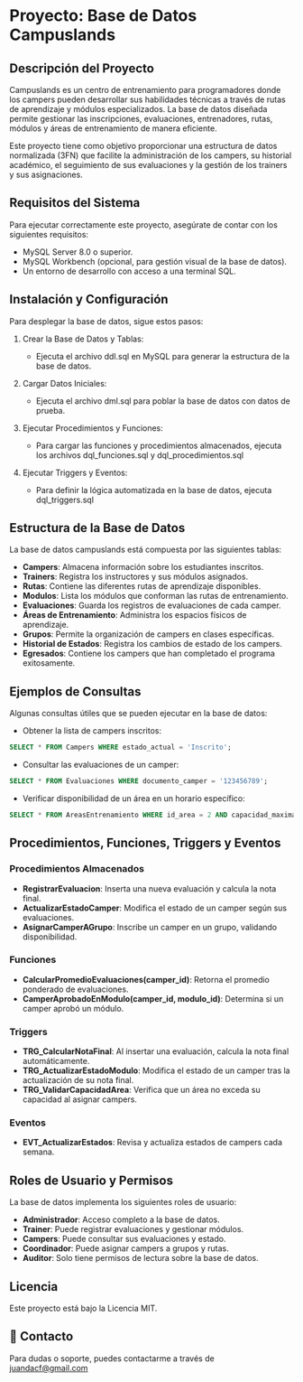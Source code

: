 # Proyecto: Base de Datos Campuslands

## Descripción del Proyecto

Campuslands es un centro de entrenamiento para programadores donde los campers pueden desarrollar sus habilidades técnicas a través de rutas de aprendizaje y módulos especializados. La base de datos diseñada permite gestionar las inscripciones, evaluaciones, entrenadores, rutas, módulos y áreas de entrenamiento de manera eficiente.

Este proyecto tiene como objetivo proporcionar una estructura de datos normalizada (3FN) que facilite la administración de los campers, su historial académico, el seguimiento de sus evaluaciones y la gestión de los trainers y sus asignaciones.

## Requisitos del Sistema

Para ejecutar correctamente este proyecto, asegúrate de contar con los siguientes requisitos:

- MySQL Server 8.0 o superior.
- MySQL Workbench (opcional, para gestión visual de la base de datos).
- Un entorno de desarrollo con acceso a una terminal SQL.

## Instalación y Configuración

Para desplegar la base de datos, sigue estos pasos:

1. Crear la Base de Datos y Tablas:
   - Ejecuta el archivo ddl.sql en MySQL para generar la estructura de la base de datos.


2. Cargar Datos Iniciales:
   - Ejecuta el archivo dml.sql para poblar la base de datos con datos de prueba.

3. Ejecutar Procedimientos y Funciones:
   - Para cargar las funciones y procedimientos almacenados, ejecuta los archivos dql_funciones.sql y dql_procedimientos.sql

4. Ejecutar Triggers y Eventos:
   - Para definir la lógica automatizada en la base de datos, ejecuta dql_triggers.sql

##  Estructura de la Base de Datos

La base de datos campuslands está compuesta por las siguientes tablas:

- **Campers**: Almacena información sobre los estudiantes inscritos.
- **Trainers**: Registra los instructores y sus módulos asignados.
- **Rutas**: Contiene las diferentes rutas de aprendizaje disponibles.
- **Modulos**: Lista los módulos que conforman las rutas de entrenamiento.
- **Evaluaciones**: Guarda los registros de evaluaciones de cada camper.
- **Áreas de Entrenamiento**: Administra los espacios físicos de aprendizaje.
- **Grupos**: Permite la organización de campers en clases específicas.
- **Historial de Estados**: Registra los cambios de estado de los campers.
- **Egresados**: Contiene los campers que han completado el programa exitosamente.

## Ejemplos de Consultas

Algunas consultas útiles que se pueden ejecutar en la base de datos:

- Obtener la lista de campers inscritos:
```sql
SELECT * FROM Campers WHERE estado_actual = 'Inscrito';
```

- Consultar las evaluaciones de un camper:
```sql
SELECT * FROM Evaluaciones WHERE documento_camper = '123456789';
```

- Verificar disponibilidad de un área en un horario específico:
```sql
SELECT * FROM AreasEntrenamiento WHERE id_area = 2 AND capacidad_maxima > (SELECT COUNT(*) FROM Asistencia WHERE id_area = 2);
```

## Procedimientos, Funciones, Triggers y Eventos

### Procedimientos Almacenados

- **RegistrarEvaluacion**: Inserta una nueva evaluación y calcula la nota final.
- **ActualizarEstadoCamper**: Modifica el estado de un camper según sus evaluaciones.
- **AsignarCamperAGrupo**: Inscribe un camper en un grupo, validando disponibilidad.

### Funciones

- **CalcularPromedioEvaluaciones(camper_id)**: Retorna el promedio ponderado de evaluaciones.
- **CamperAprobadoEnModulo(camper_id, modulo_id)**: Determina si un camper aprobó un módulo.

### Triggers

- **TRG_CalcularNotaFinal**: Al insertar una evaluación, calcula la nota final automáticamente.
- **TRG_ActualizarEstadoModulo**: Modifica el estado de un camper tras la actualización de su nota final.
- **TRG_ValidarCapacidadArea**: Verifica que un área no exceda su capacidad al asignar campers.

### Eventos

- **EVT_ActualizarEstados**: Revisa y actualiza estados de campers cada semana.

## Roles de Usuario y Permisos

La base de datos implementa los siguientes roles de usuario:

- **Administrador**: Acceso completo a la base de datos.
- **Trainer**: Puede registrar evaluaciones y gestionar módulos.
- **Campers**: Puede consultar sus evaluaciones y estado.
- **Coordinador**: Puede asignar campers a grupos y rutas.
- **Auditor**: Solo tiene permisos de lectura sobre la base de datos.



## Licencia

Este proyecto está bajo la Licencia MIT.

## 📩 Contacto

Para dudas o soporte, puedes contactarme a través de juandacf@gmail.com
